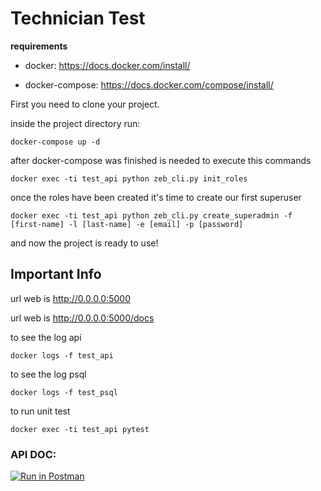 # Technician Test 

**requirements**

- docker: https://docs.docker.com/install/

- docker-compose: https://docs.docker.com/compose/install/

First you need to clone your project.

inside the project directory run:

`docker-compose up -d`

after docker-compose was finished is needed to execute this commands

`docker exec -ti test_api python zeb_cli.py init_roles`

once the roles have been created it's time to create our first superuser

`docker exec -ti test_api python zeb_cli.py create_superadmin -f [first-name] -l [last-name] -e [email] -p [password]`

and now the project is ready to use!

## Important Info

url web is http://0.0.0.0:5000

url web is http://0.0.0.0:5000/docs


to see the log api

`docker logs -f test_api`

to see the log psql

`docker logs -f test_psql`


to run unit test

`docker exec -ti test_api pytest`

### API DOC: 

[![Run in Postman](https://run.pstmn.io/button.svg)](https://app.getpostman.com/run-collection/2ca13572e231ac7af54f)
